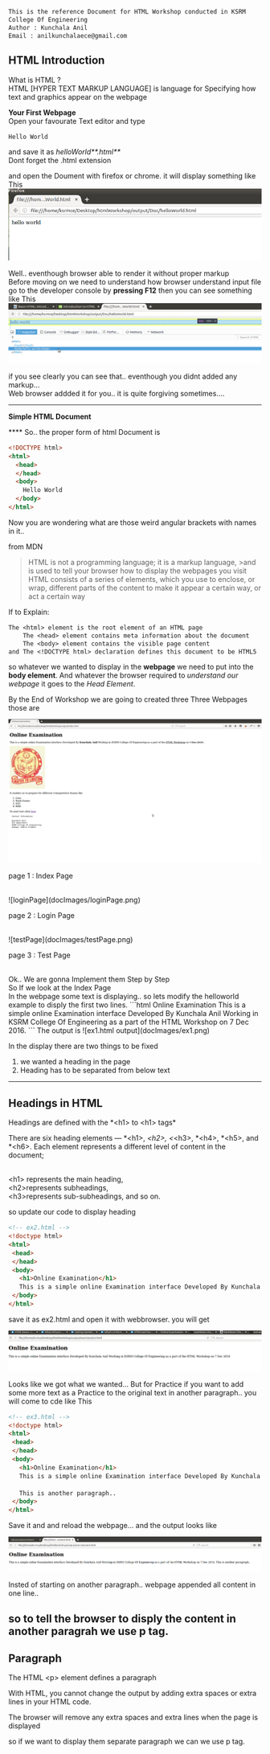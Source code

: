 

```
This is the reference Document for HTML Workshop conducted in KSRM College Of Engineering
Author : Kunchala Anil
Email : anilkunchalaece@gmail.com
```

**HTML Introduction**
--


 What is HTML ?<br>
HTML [HYPER TEXT MARKUP LANGUAGE] is language for Specifying how text and graphics appear on the webpage<br>



**Your First Webpage**<br>
Open your favourate Text editor and type<br>

```
Hello World
```
and save it as _helloWorld**.html**_<br>
Dont forget the .html extension

and open the Doument with firefox or chrome. it will display something like This ![helloWorld Output](docImages/helloWorld.png)

Well.. eventhough browser able to render it without proper markup<br>
Before moving on we need to understand how browser understand input file<br>
go to the developer console by **pressing F12** then you can see something like This ![helloWorld Debug Console](docImages/helloWorldF12.png)

if you see clearly you can see that.. eventhough you didnt added any markup...<br>
Web browser addded it for you.. it is quite forgiving sometimes....

****

**Simple HTML Document**

**** So.. the proper form of html Document is



```html
<!DOCTYPE html>
<html>
  <head>
  </head>
  <body>
    Hello World
  </body>
</html>
```

Now you are wondering what are those weird angular brackets with names in it..

from MDN

> HTML is not a programming language; it is a markup language, >and is used to tell your browser how to display the webpages you visit HTML consists of a series of elements, which you use to enclose, or wrap, different parts of the content to make it appear a certain way, or act a certain way

If to Explain:

```
The <html> element is the root element of an HTML page
    The <head> element contains meta information about the document
    The <body> element contains the visible page content
and The <!DOCTYPE html> declaration defines this document to be HTML5
```

so whatever we wanted to display in the **webpage** we need to put into the **body element**. And whatever the browser required to _understand our webpage_ it goes to the _Head Element_.

By the End of Workshop we are going to created three Three Webpages those are

![IndexPage](docImages/index.png)

page 1 : Index Page

<br>
![loginPage](docImages/loginPage.png)

page 2 : Login Page

<br>
![testPage](docImages/testPage.png)

page 3 : Test Page

<br>
Ok.. We are gonna Implement them Step by Step<br>
So If we look at the Index Page<br>
In the webpage some text is displaying.. so lets modify the helloworld example to disply the first two lines.
```html
<!-- ex1.html -->
<html>
  <head>
 </head>
 <body>
   Online Examination
   This is a simple online Examination interface Developed By Kunchala Anil Working in KSRM College Of Engineering as a part of the HTML Workshop on 7 Dec 2016.
 </body>
```
  The output is ![ex1.html output](docImages/ex1.png)

In the display there are two things to be fixed

1. we wanted a heading in the page
2. Heading has to be separated from below text
------------------

**Headings in HTML**
--
<p>Headings are defined with the *&lt;h1&gt; to &lt;h1&gt; tags*

There are six heading elements — *&lt;h1&gt;, *&lt;h2&gt;, <*&lt;h3&gt;, *&lt;h4&gt;, *&lt;h5&gt;, and *&lt;h6&gt;. Each element represents a different level of content in the document;<br><br>

&lt;h1&gt; represents the main heading, <br>
&lt;h2&gt;represents subheadings, <br>
&lt;h3&gt;represents sub-subheadings, and so on.
 </p>

 so update our code to display heading

 ```html
 <!-- ex2.html -->
 <!doctype html>
 <html>
  <head>
  </head>
  <body>
    <h1>Online Examination</h1>
    This is a simple online Examination interface Developed By Kunchala Anil Working in KSRM College Of Engineering as a part of the HTML Workshop on 7 Dec 2016
  </body>
 </html>
```
save it as ex2.html and open it with webbrowser. you will get

![ex2 Ouptut](docImages/ex2.png)

Looks like we got what we wanted... But for Practice if you want to add some more text as a Practice to the original text in another paragraph.. you will come to cde like This

```html
<!-- ex3.html -->
<!doctype html>
<html>
 <head>
 </head>
 <body>
   <h1>Online Examination</h1>
   This is a simple online Examination interface Developed By Kunchala Anil Working in KSRM College Of Engineering as a part of the HTML Workshop on 7 Dec 2016.

   This is another paragraph..
 </body>
</html>
```
Save it and and reload the webpage...
and the output looks like

![ex3 Output](docImages/ex3.png)

Insted of starting on another paragraph.. webpage appended all content in one line..

so to tell the browser to disply the content in another paragrah we use p tag.
----------------------------------------------
**Paragraph**
--

 The HTML &lt;p&gt; element defines a paragraph

<p>With HTML, you cannot change the output by adding extra spaces or extra lines in your HTML code.

The browser will remove any extra spaces and extra lines when the page is displayed </p>

so if we want to display them separate paragraph we can we use p tag.

